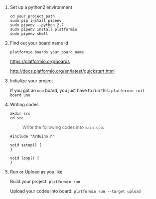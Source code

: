 1. Set up a python2 environment

    ```
    cd your_project_path
    sudo pip install pipenv
    sudo pipenv --python 2.7
    sudo pipenv install platformio
    sudo pipenv shell
    ```

2. Find out your board name id

    ```
    platformio boards your_board_name
    ```
    https://platformio.org/boards

    http://docs.platformio.org/en/latest/quickstart.html

3. Initialize your project

    If you got an `uno` board, you just have to run this: `platformio init --board uno`

4. Writing codes

    ```
    mkdir src
    cd src
    ```

    > Write the following codes into `main.cpp`:

    ```
    #include "Arduino.h"

    void setup() {
    }

    void loop() {
    }
    ```

5. Run or Upload as you like

    Build your project: `platformio run`

    Upload your codes into board: `platformio run --target upload`
